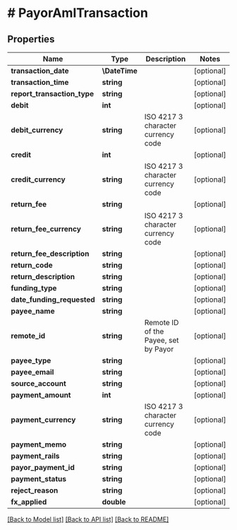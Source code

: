 # # PayorAmlTransaction

## Properties

Name | Type | Description | Notes
------------ | ------------- | ------------- | -------------
**transaction_date** | **\DateTime** |  | [optional]
**transaction_time** | **string** |  | [optional]
**report_transaction_type** | **string** |  | [optional]
**debit** | **int** |  | [optional]
**debit_currency** | **string** | ISO 4217 3 character currency code | [optional]
**credit** | **int** |  | [optional]
**credit_currency** | **string** | ISO 4217 3 character currency code | [optional]
**return_fee** | **string** |  | [optional]
**return_fee_currency** | **string** | ISO 4217 3 character currency code | [optional]
**return_fee_description** | **string** |  | [optional]
**return_code** | **string** |  | [optional]
**return_description** | **string** |  | [optional]
**funding_type** | **string** |  | [optional]
**date_funding_requested** | **string** |  | [optional]
**payee_name** | **string** |  | [optional]
**remote_id** | **string** | Remote ID of the Payee, set by Payor | [optional]
**payee_type** | **string** |  | [optional]
**payee_email** | **string** |  | [optional]
**source_account** | **string** |  | [optional]
**payment_amount** | **int** |  | [optional]
**payment_currency** | **string** | ISO 4217 3 character currency code | [optional]
**payment_memo** | **string** |  | [optional]
**payment_rails** | **string** |  | [optional]
**payor_payment_id** | **string** |  | [optional]
**payment_status** | **string** |  | [optional]
**reject_reason** | **string** |  | [optional]
**fx_applied** | **double** |  | [optional]

[[Back to Model list]](../../README.md#models) [[Back to API list]](../../README.md#endpoints) [[Back to README]](../../README.md)
